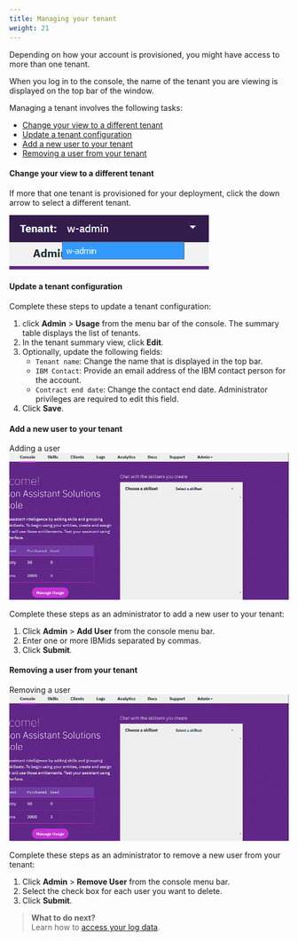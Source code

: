 ```yaml
---
title: Managing your tenant
weight: 21
---
```


Depending on how your account is provisioned, you might have access to more than one tenant.

When you log in to the console, the name of the tenant you are viewing is displayed on the top bar of the window.

Managing a tenant involves the following tasks:

- [Change your view to a different tenant](#change-your-view-to-a-different-tenant)
- [Update a tenant configuration](#update-a-tenant-configuration)
- [Add a new user to your tenant](#add-a-new-user-to-your-tenant)
- [Removing a user from your tenant](#removing-a-user-from-your-tenant)


#### Change your view to a different tenant

If more that one tenant is provisioned for your deployment, click the down arrow to select a different tenant.

![Select tenant](select_tenant.png)

#### Update a tenant configuration

Complete these steps to update a tenant configuration:

1. click **Admin** > **Usage** from the menu bar of the console. The summary table displays the list of tenants.
2. In the tenant summary view, click **Edit**.
3. Optionally, update the following fields:
    - `Tenant name`: Change the name that is displayed in the top bar.
    - `IBM Contact`: Provide an email address of the IBM contact person for the account.
    - `Contract end date`: Change the contact end date. Administrator privileges are required to edit this field.
4. Click **Save**.

#### Add a new user to your tenant

Adding a user
![Add user](add_user.gif)

Complete these steps as an administrator to add a new user to your tenant:

1. Click **Admin** > **Add User** from the console menu bar.
2. Enter one or more IBMids separated by commas.
3. Click **Submit**. 


#### Removing a user from your tenant

Removing a user
![Remove user](add_user.gif)

Complete these steps as an administrator to remove a new user from your tenant:

1. Click **Admin** > **Remove User** from the console menu bar.
2. Select the check box for each user you want to delete.
3. Click **Submit**. 

> **What to do next?**<br/>
Learn how to [access your log data]({{site.baseurl}}/further-topics/get-logs/).
